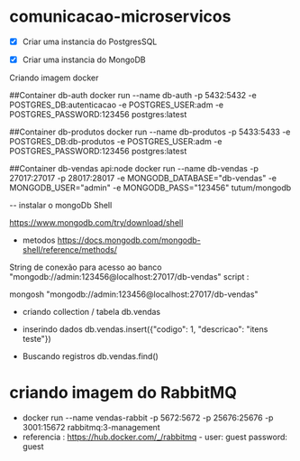 # comunicacao-microservicos


-   [x] Criar uma instancia do PostgresSQL
-   [x] Criar uma instancia do MongoDB


Criando imagem docker

##Container db-auth
docker run --name db-auth -p 5432:5432 -e POSTGRES_DB:autenticacao -e POSTGRES_USER:adm -e POSTGRES_PASSWORD:123456  postgres:latest

##Container db-produtos 
docker run --name db-produtos -p 5433:5433 -e POSTGRES_DB:db-produtos -e POSTGRES_USER:adm  -e POSTGRES_PASSWORD:123456  postgres:latest


##Container db-vendas  api:node
docker run --name db-vendas  -p 27017:27017 -p 28017:28017 -e MONGODB_DATABASE="db-vendas" -e MONGODB_USER="admin" -e MONGODB_PASS="123456" tutum/mongodb

-- instalar o mongoDb Shell

https://www.mongodb.com/try/download/shell

-   metodos
https://docs.mongodb.com/mongodb-shell/reference/methods/


String de conexão para acesso ao banco  "mongodb://admin:123456@localhost:27017/db-vendas"
script :


mongosh "mongodb://admin:123456@localhost:27017/db-vendas"

-   criando collection / tabela
    db.vendas  

-   inserindo dados
    db.vendas.insert({"codigo": 1, "descricao": "itens teste"})

-   Buscando registros
    db.vendas.find()


# criando imagem do RabbitMQ

-   docker run  --name vendas-rabbit -p 5672:5672 -p 25676:25676 -p 3001:15672 rabbitmq:3-management
-   referencia : https://hub.docker.com/_/rabbitmq
            -   user: guest password: guest
